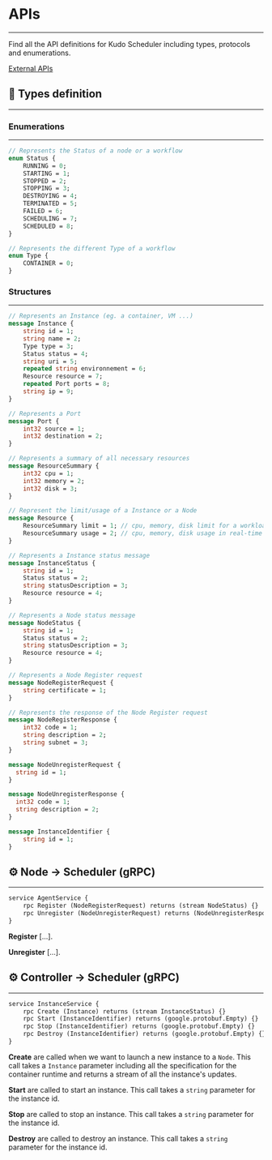 # APIs

---

Find all the API definitions for Kudo Scheduler including types, protocols and enumerations.

[External APIs](https://www.notion.so/External-APIs-47c5e284c00d412ca7751185a0ac4f3b)

## 💬 Types definition

---

### Enumerations

---

```protobuf
// Represents the Status of a node or a workflow
enum Status {
    RUNNING = 0;
    STARTING = 1;
    STOPPED = 2;
    STOPPING = 3;
    DESTROYING = 4;
    TERMINATED = 5;
    FAILED = 6;
    SCHEDULING = 7;
    SCHEDULED = 8;
}
```

```protobuf
// Represents the different Type of a workflow
enum Type {
    CONTAINER = 0;
}
```

### Structures

---

```protobuf
// Represents an Instance (eg. a container, VM ...)
message Instance {
    string id = 1;
    string name = 2;
    Type type = 3;
    Status status = 4;
    string uri = 5;
    repeated string environnement = 6;
    Resource resource = 7;
    repeated Port ports = 8;
    string ip = 9;
}
```

```protobuf
// Represents a Port
message Port {
    int32 source = 1;
    int32 destination = 2;
}
```

```protobuf
// Represents a summary of all necessary resources
message ResourceSummary {
    int32 cpu = 1;
    int32 memory = 2;
    int32 disk = 3;
}

// Represent the limit/usage of a Instance or a Node
message Resource {
    ResourceSummary limit = 1; // cpu, memory, disk limit for a workload or a node
    ResourceSummary usage = 2; // cpu, memory, disk usage in real-time for a workload or a node
}
```

```protobuf
// Represents a Instance status message
message InstanceStatus {
    string id = 1;
    Status status = 2;
    string statusDescription = 3;
    Resource resource = 4;
}

// Represents a Node status message
message NodeStatus {
    string id = 1;
    Status status = 2;
    string statusDescription = 3;
    Resource resource = 4;
}
```

```protobuf
// Represents a Node Register request
message NodeRegisterRequest {
    string certificate = 1;
}

// Represents the response of the Node Register request
message NodeRegisterResponse {
    int32 code = 1;
    string description = 2;
    string subnet = 3;
}

message NodeUnregisterRequest {
  string id = 1;
}

message NodeUnregisterResponse {
  int32 code = 1;
  string description = 2;
}

message InstanceIdentifier {
    string id = 1;
}
```

## ⚙️ Node → Scheduler (gRPC)

---

```protobuf
service AgentService {
    rpc Register (NodeRegisterRequest) returns (stream NodeStatus) {}
    rpc Unregister (NodeUnregisterRequest) returns (NodeUnregisterResponse) {}
}
```

**Register** [...].

**Unregister** [...].

## ⚙️ Controller → Scheduler (gRPC)

---

```protobuf
service InstanceService {
    rpc Create (Instance) returns (stream InstanceStatus) {}
    rpc Start (InstanceIdentifier) returns (google.protobuf.Empty) {}
    rpc Stop (InstanceIdentifier) returns (google.protobuf.Empty) {}
    rpc Destroy (InstanceIdentifier) returns (google.protobuf.Empty) {}
}
```

**Create** are called when we want to launch a new instance to a `Node`. This call takes a `Instance` parameter including all the specification for the container runtime and returns a stream of all the instance's updates.

**Start** are called to start an instance. This call takes a `string` parameter
for the instance id.

**Stop** are called to stop an instance. This call takes a `string` parameter for the
instance id.

**Destroy** are called to destroy an instance. This call takes a `string` parameter for the instance id.
